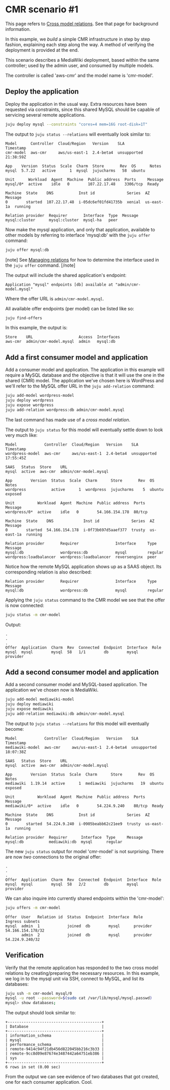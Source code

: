 <!--
Todo:
- Update 'juju status' output to show release versions
-->

# CMR scenario #1

This page refers to [Cross model relations][models-cmr]. See that page for
background information.

In this example, we *build* a simple CMR infrastructure in step by step
fashion, explaining each step along the way. A method of verifying the
deployment is provided at the end.

This scenario describes a MediaWiki deployment, based within the same
controller; used by the admin user, and consumed by multiple models.

The controller is called 'aws-cmr' and the model name is 'cmr-model'.

## Deploy the application

Deploy the application in the usual way. Extra resources have been requested
via constraints, since this shared MySQL should be capable of servicing several
remote applications.

```bash
juju deploy mysql --constraints "cores=4 mem=16G root-disk=1T"
```

The output to `juju status --relations` will eventually look similar to:

<!-- JUJUVERSION: 2.4-beta4-xenial-amd64 -->
<!-- JUJUCOMMAND: juju status --relations -->
```no-highlight
Model      Controller  Cloud/Region   Version    SLA          Timestamp
cmr-model  aws-cmr     aws/us-east-1  2.4-beta4  unsupported  21:38:59Z

App    Version  Status  Scale  Charm  Store       Rev  OS      Notes
mysql  5.7.22   active      1  mysql  jujucharms   58  ubuntu  

Unit      Workload  Agent  Machine  Public address  Ports     Message
mysql/0*  active    idle   0        107.22.17.48    3306/tcp  Ready

Machine  State    DNS           Inst id              Series  AZ          Message
0        started  107.22.17.48  i-05dc6ef01fd41735b  xenial  us-east-1a  running

Relation provider  Requirer       Interface  Type  Message
mysql:cluster      mysql:cluster  mysql-ha   peer
```

Now make the mysql application, and only that application, available to other
models by referring to interface 'mysql:db' with the `juju offer` command:

```bash
juju offer mysql:db
```

[note]
See [Managing relations][charms-relations] for how to determine the
interface used in the `juju offer` command.
[/note]

The output will include the shared application's endpoint:

```no-highlight
Application "mysql" endpoints [db] available at "admin/cmr-model.mysql"
```

Where the offer URL is `admin/cmr-model.mysql`.

All available offer endpoints (per model) can be listed like so:

```bash
juju find-offers
```

In this example, the output is:

```no-highlight
Store    URL                    Access  Interfaces
aws-cmr  admin/cmr-model.mysql  admin   mysql:db
```

## Add a first consumer model and application

Add a consumer model and application. The application in this example will
require a MySQL database and the objective is that it will use the one in the
shared (CMR) model. The application we've chosen here is WordPress and we'll
refer to the MySQL offer URL in the `juju add-relation` command:

```bash
juju add-model wordpress-model
juju deploy wordpress
juju expose wordpress
juju add-relation wordpress:db admin/cmr-model.mysql
```

The last command has made use of a *cross model relation*.

The output to `juju status` for this model will eventually settle down to look
very much like:

<!-- JUJUVERSION: 2.4-beta4-xenial-amd64 -->
<!-- JUJUCOMMAND: juju status --relations -->
```no-highlight
Model            Controller  Cloud/Region   Version    SLA          Timestamp
wordpress-model  aws-cmr     aws/us-east-1  2.4-beta4  unsupported  17:55:45Z

SAAS   Status  Store    URL
mysql  active  aws-cmr  admin/cmr-model.mysql

App        Version  Status  Scale  Charm      Store       Rev  OS      Notes
wordpress           active      1  wordpress  jujucharms    5  ubuntu  exposed

Unit          Workload  Agent  Machine  Public address  Ports   Message
wordpress/0*  active    idle   0        54.166.154.178  80/tcp  

Machine  State    DNS             Inst id              Series  AZ          Message
0        started  54.166.154.178  i-0f73b697d5aaef377  trusty  us-east-1a  running

Relation provider       Requirer                Interface     Type     Message
mysql:db                wordpress:db            mysql         regular  
wordpress:loadbalancer  wordpress:loadbalancer  reversenginx  peer
```

Notice how the remote MySQL application shows up as a SAAS object. Its
corresponding relation is also described:

```no-highlight
Relation provider       Requirer                Interface     Type     Message
mysql:db                wordpress:db            mysql         regular
```

Applying the `juju status` command to the CMR model we see that the offer is
now connected:

```bash
juju status -m cmr-model
```

Output:

```no-highlight
.
.
.
Offer  Application  Charm  Rev  Connected  Endpoint  Interface  Role
mysql  mysql        mysql  58   1/1        db        mysql      provider
```

## Add a second consumer model and application

Add a second consumer model and MySQL-based application. The application we've
chosen now is MediaWiki.

```bash
juju add-model mediawiki-model
juju deploy mediawiki
juju expose mediawiki
juju add-relation mediawiki:db admin/cmr-model.mysql
```

The output to `juju status --relations` for this model will eventually become:

<!-- JUJUVERSION: 2.4-beta4-xenial-amd64 -->
<!-- JUJUCOMMAND: juju status --relations -->
```no-highlight
Model            Controller  Cloud/Region   Version    SLA          Timestamp
mediawiki-model  aws-cmr     aws/us-east-1  2.4-beta4  unsupported  18:07:38Z

SAAS   Status  Store    URL
mysql  active  aws-cmr  admin/cmr-model.mysql

App        Version  Status  Scale  Charm      Store       Rev  OS      Notes
mediawiki  1.19.14  active      1  mediawiki  jujucharms   19  ubuntu  exposed

Unit          Workload  Agent  Machine  Public address  Ports   Message
mediawiki/0*  active    idle   0        54.224.9.240    80/tcp  Ready

Machine  State    DNS           Inst id              Series  AZ          Message
0        started  54.224.9.240  i-0905beabb62c21ee9  trusty  us-east-1a  running

Relation provider  Requirer      Interface  Type     Message
mysql:db           mediawiki:db  mysql      regular
```

The new `juju status` output for model 'cmr-model' is not surprising. There are
now *two* connections to the original offer:

```no-highlight
.
.
.
Offer  Application  Charm  Rev  Connected  Endpoint  Interface  Role
mysql  mysql        mysql  58   2/2        db        mysql      provider
```

We can also inquire into currently shared endpoints within the 'cmr-model':

```bash
juju offers -m cmr-model
```

```no-highlight
Offer  User   Relation id  Status  Endpoint  Interface  Role      Ingress subnets
mysql  admin  1            joined  db        mysql      provider  54.166.154.178/32
       admin  2            joined  db        mysql      provider  54.224.9.240/32
```

## Verification

Verify that the remote application has responded to the two cross model
relations by creating/preparing the necessary resources. In this example, we
log in to the mysql unit via SSH, connect to MySQL, and list its databases:

```bash
juju ssh -m cmr-model mysql/0
mysql -u root --password=$(sudo cat /var/lib/mysql/mysql.passwd)
mysql> show databases;
```

The output should look similar to:

```no-highlight
+-----------------------------------------+
| Database                                |
+-----------------------------------------+
| information_schema                      |
| mysql                                   |
| performance_schema                      |
| remote-9414c94f21db456d822045bb216c3b33 |
| remote-9cc8d09e87674e3487442a64751eb386 |
| sys                                     |
+-----------------------------------------+
6 rows in set (0.00 sec)
```

From the output we can see evidence of two databases that got created, one for
each consumer application. Cool.


<!-- LINKS -->

[models-cmr]: ./models-cmr.html
[charms-relations]: ./charms-relations.html
